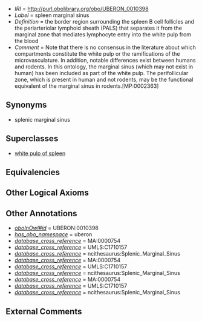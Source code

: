  * *IRI* = http://purl.obolibrary.org/obo/UBERON_0010398
 * *Label* = spleen marginal sinus
 * *Definition* = the border region surrounding the spleen B cell follicles and the periarteriolar lymphoid sheath (PALS) that separates it from the marginal zone that mediates lymphocyte entry into the white pulp from the blood
 * *Comment* = Note that there is no consensus in the literature about which compartments constitute the white pulp or the ramifications of the microvasculature. In addition, notable differences exist between humans and rodents. In this ontology, the marginal sinus (which may not exist in human) has been included as part of the white pulp. The perifollicular zone, which is present in human and not rodents, may be the functional equivalent of the marginal sinus in rodents.[MP:0002363]

## Synonyms

 * splenic marginal sinus

## Superclasses

 * [white pulp of spleen](../../UBERON/59/UBERON_0001959.md)

## Equivalencies


## Other Logical Axioms


## Other Annotations

 * *[oboInOwl#id](../../id/oboInOwl#id.md)* = UBERON:0010398
 * *[has_obo_namespace](../../ce/oboInOwl#hasOBONamespace.md)* = uberon
 * *[database_cross_reference](../../ef/oboInOwl#hasDbXref.md)* = MA:0000754
 * *[database_cross_reference](../../ef/oboInOwl#hasDbXref.md)* = UMLS:C1710157
 * *[database_cross_reference](../../ef/oboInOwl#hasDbXref.md)* = ncithesaurus:Splenic_Marginal_Sinus
 * *[database_cross_reference](../../ef/oboInOwl#hasDbXref.md)* = MA:0000754
 * *[database_cross_reference](../../ef/oboInOwl#hasDbXref.md)* = UMLS:C1710157
 * *[database_cross_reference](../../ef/oboInOwl#hasDbXref.md)* = ncithesaurus:Splenic_Marginal_Sinus
 * *[database_cross_reference](../../ef/oboInOwl#hasDbXref.md)* = MA:0000754
 * *[database_cross_reference](../../ef/oboInOwl#hasDbXref.md)* = UMLS:C1710157
 * *[database_cross_reference](../../ef/oboInOwl#hasDbXref.md)* = ncithesaurus:Splenic_Marginal_Sinus

## External Comments

